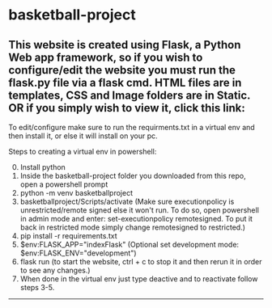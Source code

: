 # basketball-project
This website is created using Flask, a Python Web app framework, so if you wish to configure/edit the website you must run the flask.py file via a flask cmd.
HTML files are in templates, CSS and Image folders are in Static. OR if you simply wish to view it, click this link:
-----------------------------------------------------------------------------------------------------------
To edit/configure make sure to run the requirments.txt in a virtual env and then install it, or else it will install on your pc. 

Steps to creating a virtual env in powershell:

0. Install python
1. Inside the basketball-project folder you downloaded from this repo, open a powershell prompt
2. python -m venv basketballproject
4. basketballproject/Scripts/activate (Make sure executionpolicy is unrestricted/remote signed else it won't run. To do so, open powershell in admin mode and enter: set-executionpolicy remotesigned. To put it back in restricted mode simply change remotesigned to restricted.)
5. pip install -r requirements.txt
7. $env:FLASK_APP="indexFlask" (Optional set development mode: $env:FLASK_ENV="development")
8. flask run (to start the website, ctrl + c to stop it and then rerun it in order to see any changes.)
9. When done in the virtual env just type deactive and to reactivate follow steps 3-5.
-----------------------------------------------------------------------------------------------------------
